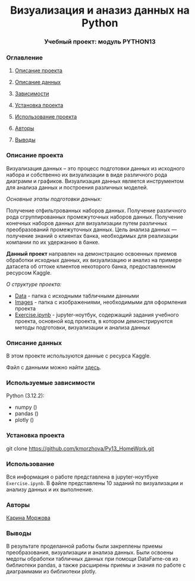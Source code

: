 # <center> Визуализация и аназиз данных на Python <center>
### <center> Учебный проект: модуль PYTHON13<center>

### Оглавление
1. [Описание проекта](#описание-проекта)

2. [Описание данных](#jписание-данных)

3. [Зависимости](#зависимости)

4. [Установка проекта](#установка-проекта)

5. [Использование проекта](#использование-проекта)

6. [Авторы](#авторы)

7. [Выводы](#выводы)

### Описание проекта
Визуализация данных – это процесс подготовки данных из исходного набора и собственно их визуализации в виде различного рода диаграмм и графиков. Визуализация данных является инструментом для анализа данных и построения различных моделей.

*Основные этапы подготовки данных:*

Получение отфильтрованных наборов данных.
Получение различного рода сгруппированных промежуточных наборов данных.
Получение конечных наборов данных для визуализации путем различных преобразований промежуточных данных.
Цель анализа данных — получение знаний о клиентах банка, необходимых для реализации компании по их удержанию в банке.


**Данный проект** направлен на демонстрацию освоенных приемов обработки исходных данных, их визуализацию и анализ на примере датасета об оттоке клиентов некоторого банка, предоставленном ресурсом Kaggle.

*О структуре проекта:*

* [Data](Data) - папка с исходными табличными данными
* [Images](Images) - папка с изображениями, необходимыми для оформления проекта
* [Exercise.ipynb](Exercise.ipynb) - jupyter-ноутбук, содержащий задания учебного проекта, основной код проекта, в котором демонстрируются методы подготовки, визуализации и анализа данных

### Описание данных

В этом проекте используются данные с ресурса Kaggle.

Файл с данными можно найти [здесь](Data/churn.csv).

### Используемые зависимости

Python (3.12.2):
* numpy ()
* pandas ()
* plotly ()

### Установка проекта

git clone https://github.com/kmorzhova/Py13_HomeWork.git

### Использование

Вся информация о работе представлена в jupyter-ноутбуке `Exercise.ipynb`. В файле представлены 10 заданий по визуализации и анализу данных и их выполнение.

### Авторы

[Карина Моржова](https://vk.com/karifenix) 

### Выводы

В результате проделанной работы были закреплены приемы преобразования, визуализации и анализа данных. Были освоены медоты обработки табличных данных при помощи DataFame-ов из библиотеки pandas, а также расширены приемы и знания по работе с диаграммами из библиотеки plotly.
